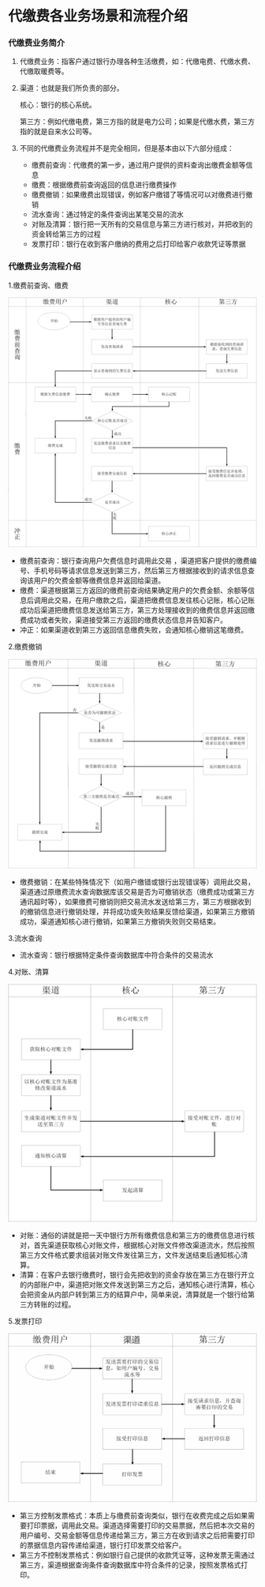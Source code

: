# 代缴费各业务场景和流程介绍

### 代缴费业务简介

1. 代缴费业务：指客户通过银行办理各种生活缴费，如：代缴电费、代缴水费、代缴取暖费等。

2. 渠道：也就是我们所负责的部分。

   核心：银行的核心系统。

   第三方：例如代缴电费，第三方指的就是电力公司；如果是代缴水费，第三方指的就是自来水公司等。

3. 不同的代缴费业务流程并不是完全相同，但是基本由以下六部分组成：

   - 缴费前查询：代缴费的第一步，通过用户提供的资料查询出缴费金额等信息
   - 缴费：根据缴费前查询返回的信息进行缴费操作
   - 缴费撤销：如果缴费出现错误，例如客户缴错了等情况可以对缴费进行撤销
   - 流水查询：通过特定的条件查询出某笔交易的流水
   - 对账及清算：银行把一天所有的交易信息与第三方进行核对，并把收到的资金转给第三方的过程
   - 发票打印：银行在收到客户缴纳的费用之后打印给客户收款凭证等票据

### 代缴费业务流程介绍

1.缴费前查询、缴费

![21](代缴费各业务场景和流程介绍.assets/21.png)

- 缴费前查询：银行查询用户欠费信息时调用此交易 ，渠道把客户提供的缴费编号、手机号码等请求信息发送到第三方，然后第三方根据接收到的请求信息查询该用户的欠费金额等缴费信息并返回给渠道。
- 缴费：渠道根据第三方返回的缴费前查询结果确定用户的欠费金额、余额等信息后调用此交易，在用户缴款之后，渠道把缴费信息发往核心记账，核心记账成功后渠道把缴费信息发送给第三方，第三方处理接收到的缴费信息并返回缴费成功或者失败，渠道接受第三方返回的缴费状态信息并告知客户。
- 冲正：如果渠道收到第三方返回信息缴费失败，会通知核心撤销这笔缴费。

2.缴费撤销

![22](代缴费各业务场景和流程介绍.assets/22.png)

- 缴费撤销：在某些特殊情况下（如用户缴错或银行出现错误等）调用此交易，渠道通过原缴费流水查询数据库该交易是否为可撤销状态（缴费成功或第三方通讯超时等），如果缴费可撤销则把交易流水发送给第三方，第三方根据收到的撤销信息进行撤销处理，并将成功或失败结果反馈给渠道，如果第三方撤销成功，渠道通知核心进行撤销，如果第三方撤销失败则交易结束。

3.流水查询

- 流水查询：银行根据特定条件查询数据库中符合条件的交易流水

4.对账、清算

![23](代缴费各业务场景和流程介绍.assets/23.png)

- 对账：通俗的讲就是把一天中银行方所有缴费信息和第三方的缴费信息进行核对，首先渠道获取核心对账文件，根据核心对账文件修改渠道流水，然后按照第三方文件格式要求组装对账文件发往第三方，文件发送结束后通知核心清算。
- 清算：在客户去银行缴费时，银行会先把收到的资金存放在第三方在银行开立的内部账户中，渠道把对账文件发送到第三方之后，通知核心进行清算，核心会把资金从内部户转到第三方的结算户中，简单来说，清算就是一个银行给第三方转账的过程。

5.发票打印

![4](代缴费各业务场景和流程介绍.assets/4.png)

- 第三方控制发票格式：本质上与缴费前查询类似，银行在收费完成之后如果需要打印票据，调用此交易。渠道选择需要打印的交易票据，然后把本次交易的用户编号、交易金额等信息传递给第三方，第三方在收到请求之后把需要打印的票据信息内容传递给渠道，银行打印发票交给客户。
- 第三方不控制发票格式：例如银行自己提供的收款凭证等，这种发票无需通过第三方，渠道根据查询条件查询数据库中符合条件的记录，按照发票格式打印。